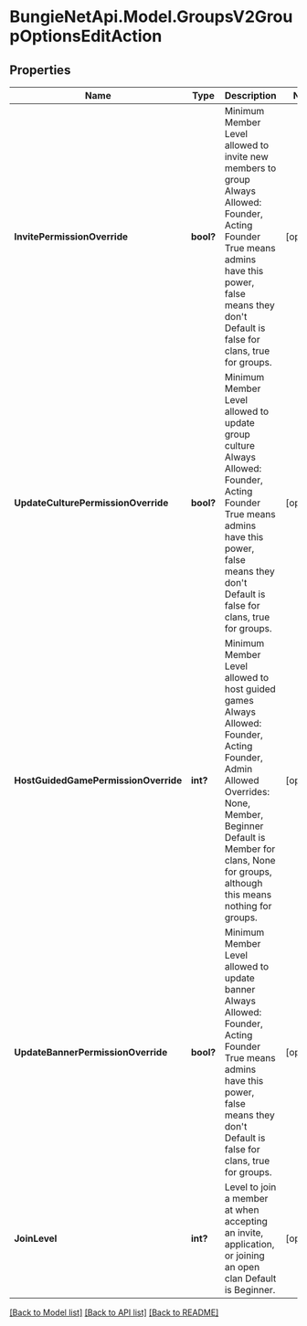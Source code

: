 # BungieNetApi.Model.GroupsV2GroupOptionsEditAction
## Properties

Name | Type | Description | Notes
------------ | ------------- | ------------- | -------------
**InvitePermissionOverride** | **bool?** | Minimum Member Level allowed to invite new members to group  Always Allowed: Founder, Acting Founder  True means admins have this power, false means they don&#39;t  Default is false for clans, true for groups. | [optional] 
**UpdateCulturePermissionOverride** | **bool?** | Minimum Member Level allowed to update group culture  Always Allowed: Founder, Acting Founder  True means admins have this power, false means they don&#39;t  Default is false for clans, true for groups. | [optional] 
**HostGuidedGamePermissionOverride** | **int?** | Minimum Member Level allowed to host guided games  Always Allowed: Founder, Acting Founder, Admin  Allowed Overrides: None, Member, Beginner  Default is Member for clans, None for groups, although this means nothing for groups. | [optional] 
**UpdateBannerPermissionOverride** | **bool?** | Minimum Member Level allowed to update banner  Always Allowed: Founder, Acting Founder  True means admins have this power, false means they don&#39;t  Default is false for clans, true for groups. | [optional] 
**JoinLevel** | **int?** | Level to join a member at when accepting an invite, application, or joining an open clan  Default is Beginner. | [optional] 

[[Back to Model list]](../README.md#documentation-for-models) [[Back to API list]](../README.md#documentation-for-api-endpoints) [[Back to README]](../README.md)

